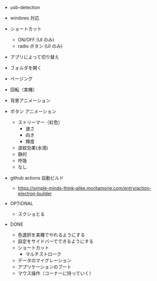 - usb-detection
- windows 対応
- ショートカット
  - ON/OFF (UI のみ)
  - radio ボタン (UI のみ)
- アプリによって切り替え
- フォルダを開く
- ページング
- 回転（実機）
- 背景アニメーション
- ボタン アニメーション
  - ストリーマー（虹色）
    - 速さ
    - 向き
    - 輝度
  - 波紋効果(水滴)
  - 静的
  - 呼吸
  - なし
- github actions 自動ビルド

  - https://simple-minds-think-alike.moritamorie.com/entry/action-electron-builder

- OPTIONAL

  - スクショとる

- DONE
  - 色選択を実機でやれるようにする
  - 設定をサイドバーでできるようにする
  - ショートカット
    - マルチストローク
  - データのマイグレーション
  - アプリケーションのブート
  - マウス操作（コーナーに持っていく）
